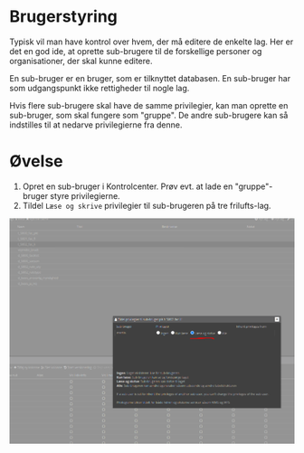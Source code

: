 # Brugerstyring

Typisk vil man have kontrol over hvem, der må editere de enkelte lag. Her er det en god ide, at oprette sub-brugere til
de forskellige personer og organisationer, der skal kunne editere.

En sub-bruger er en bruger, som er tilknyttet databasen. En sub-bruger har som udgangspunkt ikke rettigheder til nogle
lag.

Hvis flere sub-brugere skal have de samme privilegier, kan man oprette en sub-bruger, som skal fungere som "gruppe". De
andre sub-brugere kan så indstilles til at nedarve privilegierne fra denne.

# Øvelse

1. Opret en sub-bruger i Kontrolcenter. Prøv evt. at lade en "gruppe"-bruger styre privilegierne.
2. Tildel `Læse og skrive` privilegier til sub-brugeren på tre frilufts-lag.

![privilegier](../assets/privileges.png)
